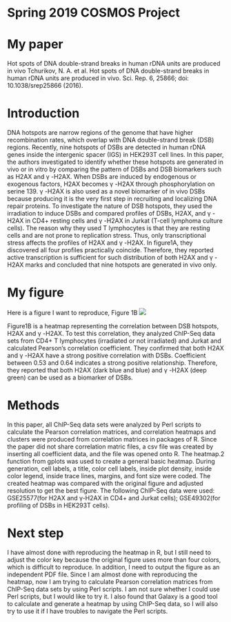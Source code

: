 # Spring 2019 COSMOS Project
# My paper
Hot spots of DNA double-strand breaks in human rDNA units are produced in vivo 
Tchurikov, N. A. et al. Hot spots of DNA double-strand breaks in human rDNA units are produced in vivo. Sci. Rep. 6, 25866; doi: 10.1038/srep25866 (2016).
# Introduction
DNA hotspots are narrow regions of the genome that have higher recombination rates, which overlap with DNA double-strand break (DSB) regions. Recently, nine hotspots of DSBs are detected in human rDNA genes inside the intergenic spacer (IGS) in HEK293T cell lines. In this paper, the authors investigated to identify whether these hotspots are generated in vivo or in vitro by comparing the pattern of DSBs and DSB biomarkers such as H2AX and γ -H2AX. 
When DSBs are induced by endogenous or exogenous factors, H2AX becomes γ -H2AX through phosphorylation on serine 139. γ -H2AX is also used as a novel biomarker of in vivo DSBs because producing it is the very first step in recruiting and localizing DNA repair proteins. 
To investigate the nature of DSB hotspots, they used the irradiation to induce DSBs and compared profiles of DSBs, H2AX, and γ -H2AX in CD4+ resting cells and γ -H2AX in Jurkat (T-cell lymphoma culture cells). The reason why they used T lymphocytes is that they are resting cells and are not prone to replication stress. Thus, only transcriptional stress affects the profiles of H2AX and γ -H2AX. 
In figure1A, they discovered all four profiles practically coincide. Therefore, they reported active transcription is sufficient for such distribution of both H2AX and γ -H2AX marks and concluded that nine hotspots are generated in vivo only. 

# My figure

Here is a figure I want to reproduce, Figure 1B
![](https://github.com/Rosie34/COSMOS/blob/master/1.png)

Figure1B is a heatmap representing the correlation between DSB hotspots, H2AX and γ -H2AX. To test this correlation, they analyzed ChIP-Seq data sets from CD4+ T lymphocytes (irradiated or not irradiated) and Jurkat and calculated Pearson’s correlation coefficient. They confirmed that both H2AX and γ -H2AX have a strong positive correlation with DSBs. Coefficient between 0.53 and 0.64 indicates a strong positive relationship. Therefore, they reported that both H2AX (dark blue and blue) and γ -H2AX (deep green) can be used as a biomarker of DSBs.

# Methods
In this paper, all ChIP-Seq data sets were analyzed by Perl scripts to calculate the Pearson correlation matrices, and correlation heatmaps and clusters were produced from correlation matrices in packages of R. Since the paper did not share correlation matric files, a csv file was created by inserting all coefficient data, and the file was opened onto R. The heatmap.2 function from gplots was used to create a general basic heatmap. During generation, cell labels, a title, color cell labels, inside plot density, inside color legend, inside trace lines, margins, and font size were coded. The created heatmap was compared with the original figure and adjusted resolution to get the best figure. The following ChIP-Seq data were used: GSE25577(for H2AX and γ-H2AX in CD4+ and Jurkat cells); GSE49302(for profiling of DSBs in HEK293T cells). 

# Next step
I have almost done with reproducing the heatmap in R, but I still need to adjust the color key because the original figure uses more than four colors, which is difficult to reproduce. In addition, I need to output the figure as an independent PDF file. Since I am almost done with reproducing the heatmap, now I am trying to calculate Pearson correlation matrices from ChIP-Seq data sets by using Perl scripts. I am not sure whether I could use Perl scripts, but I would like to try it. I also found that Galaxy is a good tool to calculate and generate a heatmap by using ChIP-Seq data, so I will also try to use it if I have troubles to navigate the Perl scripts.



